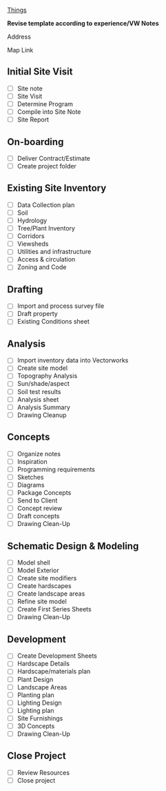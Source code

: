 [Things](things:///show?id=YRvJiibytV8sZetCsg7yVt)



**Revise template according to experience/VW Notes**

Address 

Map Link




## Initial Site Visit

- [ ] Site note
- [ ] Site Visit
- [ ] Determine Program
- [ ] Compile into Site Note
- [ ] Site Report

## On-boarding

- [ ] Deliver Contract/Estimate
- [ ] Create project folder

## Existing Site Inventory

- [ ] Data Collection plan
- [ ] Soil
- [ ] Hydrology
- [ ] Tree/Plant Inventory
- [ ] Corridors
- [ ] Viewsheds
- [ ] Utilities and infrastructure
- [ ] Access & circulation
- [ ] Zoning and Code

## Drafting 

- [ ] Import and process survey file
- [ ] Draft property
- [ ] Existing Conditions sheet

## Analysis 

- [ ] Import inventory data into Vectorworks
- [ ] Create site model
- [ ] Topography Analysis
- [ ] Sun/shade/aspect
- [ ] Soil test results
- [ ] Analysis sheet
- [ ] Analysis Summary
- [ ] Drawing Cleanup

## Concepts

- [ ] Organize notes
- [ ] Inspiration
- [ ] Programming requirements
- [ ] Sketches
- [ ] Diagrams
- [ ] Package Concepts
- [ ] Send to Client
- [ ] Concept review
- [ ] Draft concepts
- [ ] Drawing Clean-Up

## Schematic Design & Modeling

- [ ] Model shell
- [ ] Model Exterior
- [ ] Create site modifiers
- [ ] Create hardscapes
- [ ] Create landscape areas
- [ ] Refine site model
- [ ] Create First Series Sheets
- [ ] Drawing Clean-Up

## Development 

- [ ] Create Development Sheets
- [ ] Hardscape Details
- [ ] Hardscape/materials plan
- [ ] Plant Design
- [ ] Landscape Areas
- [ ] Planting plan
- [ ] Lighting Design
- [ ] Lighting plan
- [ ] Site Furnishings
- [ ] 3D Concepts
- [ ] Drawing Clean-Up

## Close Project

- [ ] Review Resources
- [ ] Close project
